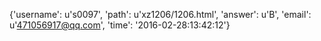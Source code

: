 {'username': u's0097', 'path': u'xz1206/1206.html', 'answer': u'B', 'email': u'471056917@qq.com', 'time': '2016-02-28:13:42:12'}